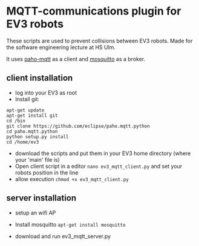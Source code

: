 # MQTT-communications plugin for EV3 robots

These scripts are used to prevent collisions between EV3 robots.
Made for the software engineering lecture at HS Ulm.

It uses [paho-mqtt](https://github.com/eclipse/paho.mqtt.python) as a client and [mosquitto](https://mosquitto.org/) as a broker.


## client installation
* log into your EV3 as root
* Install git:
```
apt-get update
apt-get install git
cd /bin
git clone https://github.com/eclipse/paho.mqtt.python
cd paho.mqtt.python
python setup.py install
cd /home/ev3
```
* download the scripts and put them in your EV3 home directory (where your 'main' file is)
* Open client script in a editor
`nano ev3_mqtt_client.py`
and set your robots position in the line
* allow execution
`chmod +x ev3_mqtt_client.py`

## server installation
* setup an wifi AP
* Install mosquitto
`apt-get install mosquitto`

* download and run ev3_mqtt_server.py
